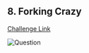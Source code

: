 ## 8. Forking Crazy  
[Challenge Link](https://cssbattle.dev/play/8)  

![Question](../images/8.png)